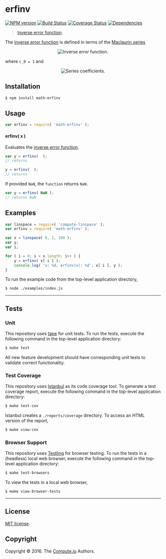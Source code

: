 erfinv
===
[![NPM version][npm-image]][npm-url] [![Build Status][build-image]][build-url] [![Coverage Status][coverage-image]][coverage-url] [![Dependencies][dependencies-image]][dependencies-url]

> [Inverse error function][inverse-error-function].

The [inverse error function][inverse-error-function] is defined in terms of the [Maclaurin series][maclaurin-series]

<div class="equation" align="center" data-raw-text="\operatorname{erf}^{-1}(z)=\sum_{k=0}^\infty\frac{c_k}{2k+1}\left (\frac{\sqrt{\pi}}{2}z\right )^{2k+1}" data-equation="eq:inverse_error_function">
	<img src="" alt="Inverse error function.">
	<br>
</div>

where `c_0 = 1` and 

<div class="equation" align="center" data-raw-text="c_k=\sum_{m=0}^{k-1}\frac{c_m c_{k-1-m}}{(m+1)(2m+1)} = \left\{1,1,\frac{7}{6},\frac{127}{90},\frac{4369}{2520},\frac{34807}{16200},\ldots\right\}" data-equation="eq:inverse_error_function_series_coefficients">
	<img src="" alt="Series coefficients.">
	<br>
</div>


## Installation

``` bash
$ npm install math-erfinv
```


## Usage

``` javascript
var erfinv = require( 'math-erfinv' );
```

#### erfinv( x )

Evaluates the [inverse error function][inverse-error-function].

``` javascript
var y = erfinv(  );
// returns 

y = erfinv(  );
// returns
```

If provided `NaN`, the `function` returns `NaN`.

``` javascript
var y = erfinv( NaN );
// returns NaN
```


## Examples

``` javascript
var linspace = require( 'compute-linspace' );
var erfinv = require( 'math-erfinv' );

var x = linspace( 0, 2, 100 );
var y;
var i;

for ( i = 0; i < x.length; i++ ) {
	y = erfinv( x[ i ] );
	console.log( 'x: %d, erfinv(x): %d', x[ i ], y );
}
```

To run the example code from the top-level application directory,

``` bash
$ node ./examples/index.js
```


---
## Tests

### Unit

This repository uses [tape][tape] for unit tests. To run the tests, execute the following command in the top-level application directory:

``` bash
$ make test
```

All new feature development should have corresponding unit tests to validate correct functionality.


### Test Coverage

This repository uses [Istanbul][istanbul] as its code coverage tool. To generate a test coverage report, execute the following command in the top-level application directory:

``` bash
$ make test-cov
```

Istanbul creates a `./reports/coverage` directory. To access an HTML version of the report,

``` bash
$ make view-cov
```


### Browser Support

This repository uses [Testling][testling] for browser testing. To run the tests in a (headless) local web browser, execute the following command in the top-level application directory:

``` bash
$ make test-browsers
```

To view the tests in a local web browser,

``` bash
$ make view-browser-tests
```

<!-- [![browser support][browsers-image]][browsers-url] -->


---
## License

[MIT license](http://opensource.org/licenses/MIT).


## Copyright

Copyright &copy; 2016. The [Compute.io][compute-io] Authors.


[npm-image]: http://img.shields.io/npm/v/math-erfinv.svg
[npm-url]: https://npmjs.org/package/math-erfinv

[build-image]: http://img.shields.io/travis/math-io/erfinv/master.svg
[build-url]: https://travis-ci.org/math-io/erfinv

[coverage-image]: https://img.shields.io/codecov/c/github/math-io/erfinv/master.svg
[coverage-url]: https://codecov.io/github/math-io/erfinv?branch=master

[dependencies-image]: http://img.shields.io/david/math-io/erfinv.svg
[dependencies-url]: https://david-dm.org/math-io/erfinv

[dev-dependencies-image]: http://img.shields.io/david/dev/math-io/erfinv.svg
[dev-dependencies-url]: https://david-dm.org/dev/math-io/erfinv

[github-issues-image]: http://img.shields.io/github/issues/math-io/erfinv.svg
[github-issues-url]: https://github.com/math-io/erfinv/issues

[tape]: https://github.com/substack/tape
[istanbul]: https://github.com/gotwarlost/istanbul
[testling]: https://ci.testling.com

[compute-io]: https://github.com/compute-io/
[inverse-error-function]: https://en.wikipedia.org/wiki/Error_function#Inverse_functions
[maclaurin-series]: http://mathworld.wolfram.com/MaclaurinSeries.html